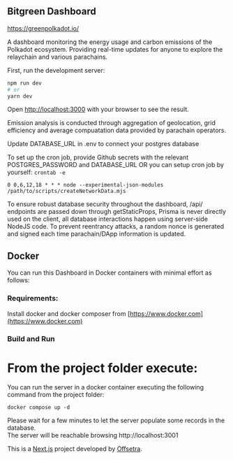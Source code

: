 ## Bitgreen Dashboard

https://greenpolkadot.io/

A dashboard monitoring the energy usage and carbon emissions of the Polkadot ecosystem. Providing real-time updates for anyone to explore the relaychain and various parachains.

First, run the development server:

```bash
npm run dev
# or
yarn dev
```

Open [http://localhost:3000](http://localhost:3000) with your browser to see the result.

Emission analysis is conducted through aggregation of geolocation, grid efficiency and average compuatation data provided by parachain operators.

Update DATABASE_URL in .env to connect your postgres database

To set up the cron job, provide Github secrets with the relevant POSTGRES_PASSWORD and DATABASE_URL
OR you can setup cron job by yourself:
`crontab -e`
```
0 0,6,12,18 * * * node --experimental-json-modules /path/to/scripts/createNetworkData.mjs
```

To ensure robust database security throughout the dashboard, /api/ endpoints are passed down through getStaticProps, Prisma is never directly used on the client, all database interactions happen using server-side NodeJS code. To prevent reentrancy attacks, a random nonce is generated and signed each time parachain/DApp information is updated.

## Docker

You can run this Dashboard in  Docker containers with minimal effort as follows:  

### Requirements:  
Install docker and docker composer from [https://www.docker.com](https://www.docker.com)  

### Build and Run  
From the project folder execute: 
=======
You can run the server in a docker container executing the following command from the
project folder:  

```
docker compose up -d
```
Please wait for a few minutes to let the server populate some records in the
database.  
The server will be reachable browsing http://localhost:3001   

  
This is a [Next.js](https://nextjs.org/) project developed by [Offsetra](https://offsetra.com/).


